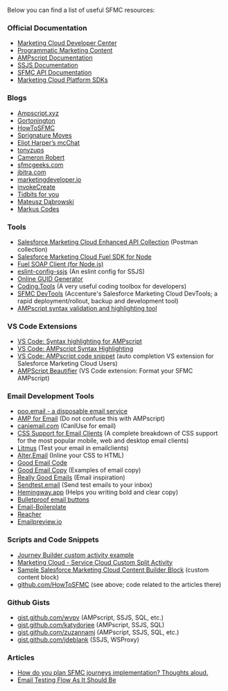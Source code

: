 Below you can find a list of useful SFMC resources:

### Official Documentation

- [Marketing Cloud Developer Center](https://developer.salesforce.com/developer-centers/marketing-cloud/)
- [Programmatic Marketing Content](https://developer.salesforce.com/docs/atlas.en-us.mc-programmatic-content.meta/mc-programmatic-content/index.htm)
- [AMPscript Documentation](https://developer.salesforce.com/docs/atlas.en-us.noversion.mc-programmatic-content.meta/mc-programmatic-content/getStarted-AMPscript.htm)
- [SSJS Documentation](https://developer.salesforce.com/docs/atlas.en-us.noversion.mc-programmatic-content.meta/mc-programmatic-content/ssjs_serverSideJavaScript.htm)
- [SFMC API Documentation](https://developer.salesforce.com/docs/atlas.en-us.mc-apis.meta/mc-apis/index-api.htm)
- [Marketing Cloud Platform SDKs](https://developer.salesforce.com/docs/atlas.en-us.noversion.mc-sdks.meta/mc-sdks/index-sdk.htm)

### Blogs

- [Ampscript.xyz](https://ampscript.xyz/)
- [Gortonington](https://gortonington.com/)
- [HowToSFMC](https://www.howtosfmc.com/)
- [Sprignature Moves](https://sprignaturemoves.com/)
- [Eliot Harper’s mcChat](https://www.youtube.com/c/EliotHarper/featured)
- [tonyzups](https://wiki-one-alpha.vercel.app/tonyzups.com)
- [Cameron Robert](https://www.cameronrobert.com.au/)
- [sfmcgeeks.com](https://sfmcgeeks.com/)
- [jbitra.com](http://www.jbitra.com/)
- [marketingdeveloper.io](https://www.marketingdeveloper.io/)
- [invokeCreate](https://invokecreate.dev/)
- [Tidbits for you](https://tidbitsforu.com/)
- [Mateusz Dąbrowski](https://mateuszdabrowski.pl/)
- [Markus Codes](https://markus.codes/)

### Tools

- [Salesforce Marketing Cloud Enhanced API Collection](https://api.mcexperts.ninja/) (Postman collection)
- [Salesforce Marketing Cloud Fuel SDK for Node](https://github.com/salesforce-marketingcloud/FuelSDK-Node)
- [Fuel SOAP Client (for Node.js)](https://github.com/salesforce-marketingcloud/FuelSDK-Node-SOAP)
- [eslint-config-ssjs](https://github.com/JoernBerkefeld/eslint-config-ssjs) (An eslint config for SSJS)
- [Online GUID Generator](https://guidgenerator.com/online-guid-generator.aspx)
- [Coding.Tools](https://coding.tools/) (A very useful coding toolbox for developers)
- [SFMC DevTools](https://github.com/Accenture/sfmc-devtools) (Accenture's Salesforce Marketing Cloud DevTools; a rapid deployment/rollout, backup and development tool)
- [AMPscript syntax validation and highlighting tool](https://ampscript.io/)

### VS Code Extensions

- [VS Code: Syntax highlighting for AMPscript](https://marketplace.visualstudio.com/items?itemName=sergey-agadzhanov.AMPscript)
- [VS Code: AMPscript Syntax Highlighting](https://marketplace.visualstudio.com/items?itemName=xnerd.ampscript-language)
- [VS Code: AMPscript code snippet](https://marketplace.visualstudio.com/items?itemName=MarketingThibs.ampscriptsnippets) (auto completion VS extension for Salesforce Marketing Cloud Users)
- [AMPScript Beautifier](https://github.com/fib-at-isobar/beautyAmp) (VS Code extension: Format your SFMC AMPscript)

### Email Development Tools

- [poo.email - a disposable email service](https://poo.email/)
- [AMP for Email](https://amp.dev/documentation/guides-and-tutorials/start/create_email/?format=email) (Do not confuse this with AMPscript)
- [caniemail.com](https://www.caniemail.com/) (CanIUse for email)
- [CSS Support for Email Clients](https://www.campaignmonitor.com/css/) (A complete breakdown of CSS support for the most popular mobile, web and desktop email clients)
- [Litmus](https://www.litmus.com/) (Test your email in emailclients)
- [Alter.Email](https://www.alter.email/) (Inline your CSS to HTML)
- [Good Email Code](https://www.goodemailcode.com/)
- [Good Email Copy](https://www.goodemailcopy.com/) (Examples of email copy)
- [Really Good Emails](https://www.realygoodemails.com/) (Email inspiration)
- [Sendtest.email](https://sendtest.email/) (Send test emails to your inbox)
- [Hemingway.app](https://hemingwayapp.com/) (Helps you writing bold and clear copy)
- [Bulletproof email buttons](https://buttons.cm/)
- [Email-Boilerplate](https://github.com/seanpowell/Email-Boilerplate/blob/master/email.html)
- [Reacher](https://reacher.email/)
- [Emailpreview.io](https://emailpreview.io/)

### Scripts and Code Snippets

- [Journey Builder custom activity example](https://github.com/salesforce-marketingcloud/sfmc-example-jb-custom-activity)
- [Marketing Cloud - Service Cloud Custom Split Activity](https://github.com/mslabina/sfmc-servicecloud-customsplit)
- [Sample Salesforce Marketing Cloud Content Builder Block](https://github.com/bohawi/sfmc-cb-gdrive-block) (custom content block)
- [github.com/HowToSFMC](https://github.com/HowToSFMC) (see above; code related to the articles there)

### Github Gists

- [gist.github.com/wvpv](https://gist.github.com/wvpv) (AMPscript, SSJS, SQL, etc.)
- [gist.github.com/katydorjee](https://gist.github.com/katydorjee) (AMPscript, SSJS, SQL)
- [gist.github.com/zuzannamj](https://gist.github.com/zuzannamj) (AMPscript, SSJS, SQL, etc.)
- [gist.github.com/jdeblank](https://gist.github.com/jdeblank) (SSJS, WSProxy)

### Articles

- [How do you plan SFMC journeys implementation? Thoughts aloud.](https://www.marketingcloud.guru/how-do-you-plan-sfmc-journeys-implementation-thoughts-aloud-775145891c37)
- [Email Testing Flow As It Should Be](https://www.smashingmagazine.com/2021/07/email-testing-flow/)